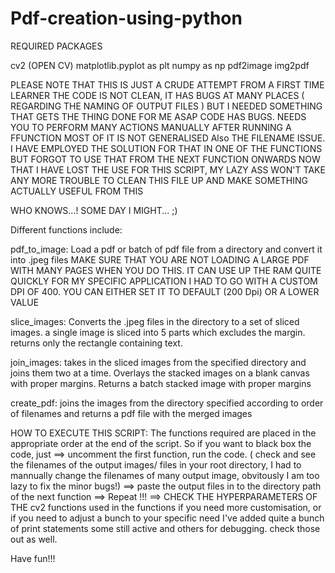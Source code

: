 # Pdf-creation-using-python


REQUIRED PACKAGES

cv2 (OPEN CV)
matplotlib.pyplot as plt
numpy as np
pdf2image
img2pdf


PLEASE NOTE THAT THIS IS JUST A CRUDE ATTEMPT FROM A FIRST TIME LEARNER
THE CODE IS NOT CLEAN, IT HAS BUGS AT MANY PLACES ( REGARDING THE NAMING OF OUTPUT FILES )
BUT I NEEDED SOMETHING THAT GETS THE THING DONE FOR ME ASAP
CODE HAS BUGS. NEEDS YOU TO PERFORM MANY ACTIONS MANUALLY AFTER RUNNING A FFUNCTION
MOST OF IT IS NOT GENERALISED
Also THE FILENAME ISSUE. I HAVE EMPLOYED THE SOLUTION FOR THAT IN ONE OF THE FUNCTIONS 
BUT FORGOT TO USE THAT FROM THE NEXT FUNCTION ONWARDS
NOW THAT I HAVE LOST THE USE FOR THIS SCRIPT, MY LAZY ASS WON'T TAKE ANY MORE TROUBLE TO CLEAN THIS 
FILE UP AND MAKE SOMETHING ACTUALLY USEFUL FROM THIS

WHO KNOWS...! SOME DAY I MIGHT... ;)

Different functions  include:

pdf_to_image: Load a pdf or batch of pdf file from a directory and convert it into .jpeg files
              MAKE SURE THAT YOU ARE NOT LOADING A LARGE PDF WITH MANY PAGES WHEN YOU DO THIS. IT CAN USE UP THE RAM QUITE QUICKLY
              FOR MY SPECIFIC APPLICATION I HAD TO GO WITH A CUSTOM DPI OF 400. YOU CAN EITHER SET IT TO DEFAULT (200 Dpi) OR A LOWER
              VALUE

slice_images: Converts the .jpeg files in the directory to a set of sliced images. a single image is sliced into 5 parts
     which excludes the margin. returns only the rectangle containing text. 
     
join_images: takes in the sliced images from the specified directory and joins them two at a time. Overlays the stacked images on a blank canvas 
    with proper margins. Returns a batch stacked image with proper margins
    
create_pdf: joins the images from the directory specified according to order of filenames and returns a pdf file
     with the merged images
     
HOW TO EXECUTE THIS SCRIPT:
The functions required are placed in the appropriate order at the end of the script. So if you want to black box the code, 
just ==> uncomment the first function, run the code. ( check and see the filenames of the output images/ files in your root directory, I had to mannually change
            the filenames of many output image, obvitously I am too lazy to fix the minor bugs!) 
     ==> paste the output files in to the directory path of the next function
     ==> Repeat !!! 
     ==> CHECK THE HYPERPARAMETERS OF THE cv2 functions used in the functions if you need more customisation, or if you need to adjust a bunch to your specific need
          I've added quite a bunch of print statements some still active and others for debugging. check those out as well.
          
 Have fun!!!
     




